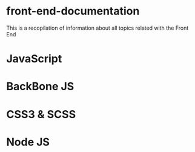 # front-end-documentation
This is a recopilation of information about all topics related with the Front End 

# JavaScript

# BackBone JS

# CSS3 & SCSS

# Node JS


